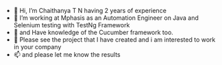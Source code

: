 - 👋 Hi, I’m Chaithanya T N having 2 years of experience
- 👀 I’m working at Mphasis as an Automation Engineer on Java and Selenium testing with TestNg Framework 
- 🌱 and Have knowledge of the Cucumber framework too.
- 💞️ Please see the project that I have created and i am interested to work in your company
- 📫 and please let me know the results


